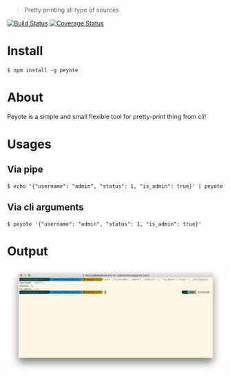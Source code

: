 > Pretty printing all type of sources  

[![Build Status](https://travis-ci.org/m1ome/peyote.svg?branch=master)](https://travis-ci.org/m1ome/peyote)
[![Coverage Status](https://coveralls.io/repos/github/m1ome/peyote/badge.svg?branch=master)](https://coveralls.io/github/m1ome/peyote?branch=master)

# Install
```
$ npm install -g peyote
```

# About
Peyote is a simple and small flexible tool for pretty-print thing from cli!

# Usages

## Via pipe
```
$ echo '{"username": "admin", "status": 1, "is_admin": true}' | peyote
``` 

## Via cli arguments
```
$ peyote '{"username": "admin", "status": 1, "is_admin": true}'
```

# Output
![First example](https://raw.githubusercontent.com/m1ome/peyote/master/public/img/example-1.png)
